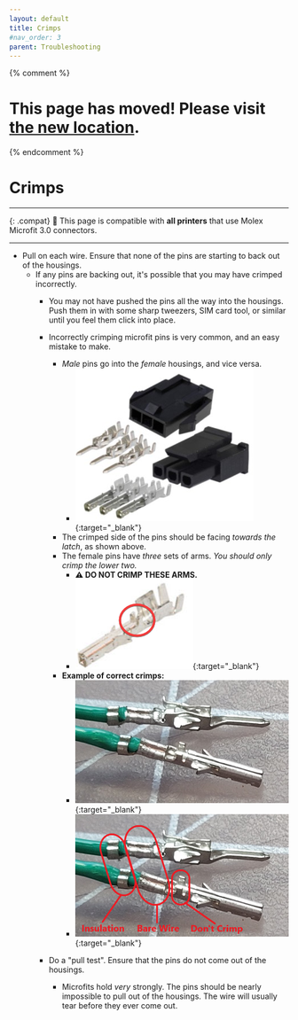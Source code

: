 ```yaml
---
layout: default
title: Crimps
#nav_order: 3
parent: Troubleshooting
---
```

{% comment %} 
# This page has moved! Please visit [the new location](https://ellis3dp.com/Print-Tuning-Guide/articles/troubleshooting/crimps.html).
{% endcomment %}
# Crimps
---

{: .compat}
:dizzy: This page is compatible with **all printers** that use Molex Microfit 3.0 connectors.

---
- Pull on each wire. Ensure that none of the pins are starting to back out of the housings.
    - If any pins are backing out, it's possible that you may have crimped incorrectly. 
        - You may not have pushed the pins all the way into the housings. Push them in with some sharp tweezers, SIM card tool, or similar until you feel them click into place.
        - Incorrectly crimping microfit pins is very common, and an easy mistake to make.
            - *Male* pins go into the *female* housings, and vice versa.
                - [![](./images/crimps/Microfit-Housings.jpg)](./images/crimps/Microfit-Housings.jpg){:target="_blank"}
            - The crimped side of the pins should be facing *towards the latch*, as shown above.
            - The female pins have *three* sets of arms. *You should only crimp the lower two.*
                - **:warning: DO NOT CRIMP THESE ARMS.**
                - [![](./images/crimps/Microfit-Female.png)](./images/crimps/Microfit-Female.png){:target="_blank"}
            - **Example of correct crimps:**
                - [![](./images/crimps/Microfit-Crimps.png)](./images/crimps/Microfit-Crimps.png){:target="_blank"}
                - [![](./images/crimps/Microfit-Crimps-Annotated.png)](./images/crimps/Microfit-Crimps-Annotated.png){:target="_blank"}

        - Do a "pull test". Ensure that the pins do not come out of the housings. 
            - Microfits hold *very* strongly. The pins should be nearly impossible to pull out of the housings. The wire will usually tear before they ever come out.

